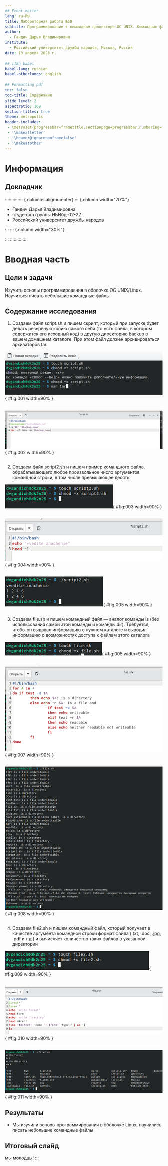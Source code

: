 ```yaml
---
## Front matter
lang: ru-RU
title: Лабороторная работа №10
subtitle: Программирование в командном процессоре ОС UNIX. Командные файлы
author:
  - Гандич Дарья Владимировна
institute:
  - Российский университет дружбы народов, Москва, Россия
date: 13 апреля 2023 г.

## i18n babel
babel-lang: russian
babel-otherlangs: english

## Formatting pdf
toc: false
toc-title: Содержание
slide_level: 2
aspectratio: 169
section-titles: true
theme: metropolis
header-includes:
 - \metroset{progressbar=frametitle,sectionpage=progressbar,numbering=fraction}
 - '\makeatletter'
 - '\beamer@ignorenonframefalse'
 - '\makeatother'
---
```


# Информация

## Докладчик

:::::::::::::: {.columns align=center}
::: {.column width="70%"}

  * Гандич Дарья Владимировна
  * студентка группы НБИбд-02-22
  * Российский университет дружбы народов
  
:::
::: {.column width="30%"}


:::
::::::::::::::

# Вводная часть

## Цели и задачи

Изучить основы программирования в оболочке ОС UNIX/Linux. Научиться писать небольшие командные файлы

## Содержание исследования

1. Создаем  файл script.sh и пишем скрипт, который при запуске будет делать резервную копию самого себя (то есть файла, в котором содержится его исходный код) в другую директорию backup в вашем домашнем каталоге. При этом файл должен архивироваться архиваторов tar. 

![script.sh создание](image/1.png){ #fig:001 width=90% }

##

![script.sh код](image/2.png){ #fig:002 width=90% }

##

2. Создаем файл script2.sh и пишем пример командного файла, обрабатывающего любое произвольное число аргументов командной строки, в том числе превышающее десять

![script2.sh создание](image/3.png){ #fig:003 width=90% }

##

![script2.sh код](image/4.png){ #fig:004 width=90% }

##

![script2.sh действие](image/5.png){ #fig:005 width=90% }

##

3. Создаем file.sh и пишем командный файл — аналог команды ls (без использования самой этой команды и команды dir). Требуется, чтобы он выдавал информацию о нужном каталоге и выводил информацию о возможностях доступа к файлам этого каталога

![file.sh создание](image/6.png){ #fig:005 width=90% }

##

![file.sh код](image/7.png){ #fig:007 width=90% }

##

![file.sh действие](image/8.png){ #fig:008 width=90% }

##

4. Создаем file2.sh и пишем командный файл, который получает в качестве аргумента командной строки формат файла (.txt, .doc, .jpg, .pdf и т.д.) и вычисляет количество таких файлов в указанной директории

![file2.sh создание](image/9.png){ #fig:009 width=90% }

##

![file2.sh код](image/10.png){ #fig:010 width=90% }

##

![file2.sh действие](image/11.png){ #fig:011 width=90% }

## Результаты

- Мы изучили основы программирования в оболочке Linux, научились писать небольшие командные файлы

## Итоговый слайд

мы молодцы!
:::
